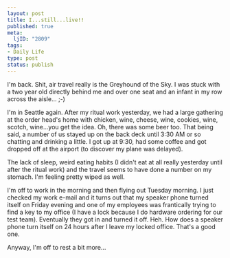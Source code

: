 ```yaml
--- 
layout: post
title: I...still...live!!
published: true
meta: 
  ljID: "2809"
tags: 
- Daily Life
type: post
status: publish
---
```

I&apos;m back. Shit, air travel really is the Greyhound of the Sky. I was stuck with a two year old directly behind me and over one seat and an infant in my row across the aisle... ;-)

I&apos;m in Seattle again. After my ritual work yesterday, we had a large gathering at the order head&apos;s home with chicken, wine, cheese, wine, cookies, wine, scotch, wine...you get the idea. Oh, there was some beer too. That being said, a number of us stayed up on the back deck until 3:30 AM or so chatting and drinking a little. I got up at 9:30, had some coffee and got dropped off at the airport (to discover my plane was delayed). 

The lack of sleep, weird eating habits (I didn&apos;t eat at all really yesterday until after the ritual work) and the travel seems to have done a number on my stomach. I&apos;m feeling pretty wiped as well.

I&apos;m off to work in the morning and then flying out Tuesday morning. I just checked my work e-mail and it turns out that my speaker phone turned itself on Friday evening and one of my employees was frantically trying to find a key to my office (I have a lock because I do hardware ordering for our test team). Eventually they got in and turned it off. Heh. How does  a speaker phone turn itself on 24 hours after I leave my locked office. That&apos;s a good one.

Anyway, I&apos;m off to rest a bit more...
